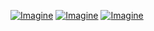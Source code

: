 [![Imagine](/images/biblioteca.png)](/images/biblioteca.png)
[![Imagine](/images/biblioteca_2.png)](/images/biblioteca_2.png)
[![Imagine](/images/biroul_regelui.png)](/images/biroul_regelui.png)